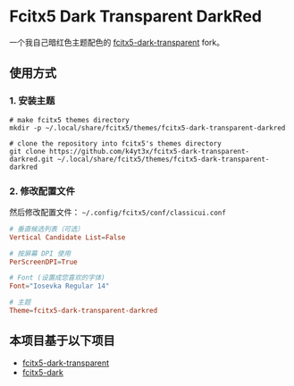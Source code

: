 # Fcitx5 Dark Transparent DarkRed

一个我自己暗红色主题配色的 [fcitx5-dark-transparent](https://github.com/hosxy/fcitx5-dark-transparent) fork。

## 使用方式

### 1. 安装主题

```shell
# make fcitx5 themes directory
mkdir -p ~/.local/share/fcitx5/themes/fcitx5-dark-transparent-darkred

# clone the repository into fcitx5's themes directory
git clone https://github.com/k4yt3x/fcitx5-dark-transparent-darkred.git ~/.local/share/fcitx5/themes/fcitx5-dark-transparent-darkred
```

### 2. 修改配置文件

然后修改配置文件： `~/.config/fcitx5/conf/classicui.conf`

```conf
# 垂直候选列表（可选）
Vertical Candidate List=False

# 按屏幕 DPI 使用
PerScreenDPI=True

# Font (设置成您喜欢的字体)
Font="Iosevka Regular 14"

# 主题
Theme=fcitx5-dark-transparent-darkred
```

## 本项目基于以下项目

- [fcitx5-dark-transparent](https://github.com/hosxy/fcitx5-dark-transparent)
- [fcitx5-dark](https://github.com/evansan/fcitx5-dark)
